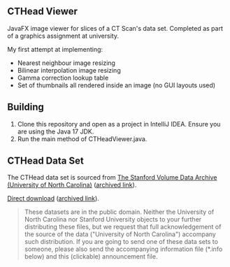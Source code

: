 ## CTHead Viewer

JavaFX image viewer for slices of a CT Scan's data set. Completed as part of a graphics assignment at university.

My first attempt at implementing:
- Nearest neighbour image resizing
- Bilinear interpolation image resizing
- Gamma correction lookup table
- Set of thumbnails all rendered inside an image (no GUI layouts used)

## Building

1. Clone this repository and open as a project in IntelliJ IDEA. Ensure you are using the Java 17 JDK.
2. Run the main method of CTHeadViewer.java.

## CTHead Data Set

The CTHead data set is sourced from [The Stanford Volume Data Archive (University of North Carolina)](https://graphics.stanford.edu/data/voldata/) ([archived link](https://web.archive.org/web/20220608150121/https://graphics.stanford.edu/data/voldata/)).

[Direct download](https://graphics.stanford.edu/data/voldata/CThead.tar.gz) ([archived link](https://web.archive.org/web/20220515204142/http://graphics.stanford.edu/data/voldata/CThead.tar.gz)).

> These datasets are in the public domain. Neither the University of North Carolina nor Stanford University objects to your further distributing these files, but we request that full acknowledgement of the source of the data ("University of North Carolina") accompany such distribution. If you are going to send one of these data sets to someone, please also send the accompanying information file (*.info below) and this (clickable) announcement file.
